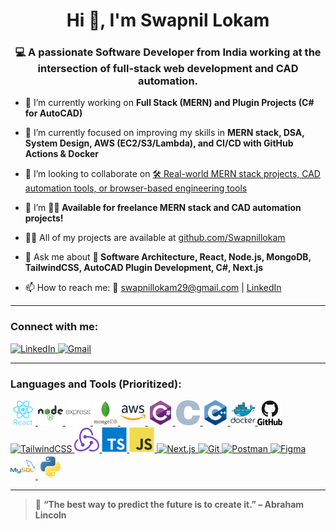 <h1 align="center">Hi 👋, I'm Swapnil Lokam</h1>
<h3 align="center">💻 A passionate Software Developer from India working at the intersection of full-stack web development and CAD automation.</h3>

- 🔭 I’m currently working on **Full Stack (MERN) and Plugin Projects (C# for AutoCAD)**

- 🌱 I’m currently focused on improving my skills in **MERN stack, DSA, System Design, AWS (EC2/S3/Lambda), and CI/CD with GitHub Actions & Docker**

- 👯 I’m looking to collaborate on <a href="https://github.com/Swapnillokam" target="_blank" rel="noreferrer">🛠 Real-world MERN stack projects, CAD automation tools, or browser-based engineering tools</a>

- 🤝 I’m <strong>🧑‍💻 Available for freelance MERN stack and CAD automation projects!</strong>

- 👨‍💻 All of my projects are available at <a href="https://github.com/Swapnillokam" target="_blank" rel="noreferrer">github.com/Swapnillokam</a>

- 💬 Ask me about **🔧 Software Architecture, React, Node.js, MongoDB, TailwindCSS, AutoCAD Plugin Development, C#, Next.js**

- 📫 How to reach me: 📩 <a href="mailto:swapnillokam29@gmail.com" target="_blank" rel="noreferrer">swapnillokam29@gmail.com</a> | <a href="https://www.linkedin.com/in/swapnillokam" target="_blank" rel="noreferrer">LinkedIn</a>

---

<h3 align="left">Connect with me:</h3>
<p align="left">
  <a href="https://www.linkedin.com/in/swapnillokam" target="_blank" rel="noreferrer">
    <img src="https://raw.githubusercontent.com/rahuldkjain/github-profile-readme-generator/master/src/images/icons/Social/linked-in-alt.svg" alt="LinkedIn" height="30" width="40" />
  </a>
  <a href="mailto:swapnillokam29@gmail.com" target="_blank" rel="noreferrer">
    <img src="https://img.icons8.com/fluency/48/gmail-new.png" alt="Gmail" height="30" width="40" />
  </a>
</p>


---

<h3 align="left">Languages and Tools (Prioritized):</h3>
<p align="left">

<!-- Priority: MERN + AWS + C# + CI/CD -->
<a href="https://reactjs.org/" target="_blank" rel="noreferrer">
  <img src="https://raw.githubusercontent.com/devicons/devicon/master/icons/react/react-original-wordmark.svg" alt="React" width="40" height="40"/>
</a>
<a href="https://nodejs.org" target="_blank" rel="noreferrer">
  <img src="https://raw.githubusercontent.com/devicons/devicon/master/icons/nodejs/nodejs-original-wordmark.svg" alt="Node.js" width="40" height="40"/>
</a>
<a href="https://expressjs.com" target="_blank" rel="noreferrer">
  <img src="https://raw.githubusercontent.com/devicons/devicon/master/icons/express/express-original-wordmark.svg" alt="Express" width="40" height="40"/>
</a>
<a href="https://www.mongodb.com/" target="_blank" rel="noreferrer">
  <img src="https://raw.githubusercontent.com/devicons/devicon/master/icons/mongodb/mongodb-original-wordmark.svg" alt="MongoDB" width="40" height="40"/>
</a>
<a href="https://aws.amazon.com" target="_blank" rel="noreferrer">
  <img src="https://raw.githubusercontent.com/devicons/devicon/master/icons/amazonwebservices/amazonwebservices-original-wordmark.svg" alt="AWS" width="40" height="40"/>
</a>
<a href="https://www.w3schools.com/cs/" target="_blank" rel="noreferrer">
  <img src="https://raw.githubusercontent.com/devicons/devicon/master/icons/csharp/csharp-original.svg" alt="C#" width="40" height="40"/>
</a>
<a href="https://www.cprogramming.com/" target="_blank" rel="noreferrer">
  <img src="https://raw.githubusercontent.com/devicons/devicon/master/icons/c/c-original.svg" alt="C" width="40" height="40"/>
</a>
<a href="https://www.w3schools.com/cpp/" target="_blank" rel="noreferrer">
  <img src="https://raw.githubusercontent.com/devicons/devicon/master/icons/cplusplus/cplusplus-original.svg" alt="C++" width="40" height="40"/>
</a>
<a href="https://www.docker.com/" target="_blank" rel="noreferrer">
  <img src="https://raw.githubusercontent.com/devicons/devicon/master/icons/docker/docker-original-wordmark.svg" alt="Docker" width="40" height="40"/>
</a>
<a href="https://github.com/features/actions" target="_blank" rel="noreferrer">
  <img src="https://raw.githubusercontent.com/devicons/devicon/master/icons/github/github-original-wordmark.svg" alt="GitHub Actions" width="40" height="40"/>
</a>

<!-- Secondary: Styling, State, Dev tools -->
<a href="https://tailwindcss.com/" target="_blank" rel="noreferrer">
  <img src="https://www.vectorlogo.zone/logos/tailwindcss/tailwindcss-icon.svg" alt="TailwindCSS" width="40" height="40"/>
</a>
<a href="https://redux.js.org" target="_blank" rel="noreferrer">
  <img src="https://raw.githubusercontent.com/devicons/devicon/master/icons/redux/redux-original.svg" alt="Redux" width="40" height="40"/>
</a>
<a href="https://www.typescriptlang.org/" target="_blank" rel="noreferrer">
  <img src="https://raw.githubusercontent.com/devicons/devicon/master/icons/typescript/typescript-original.svg" alt="TypeScript" width="40" height="40"/>
</a>
<a href="https://developer.mozilla.org/en-US/docs/Web/JavaScript" target="_blank" rel="noreferrer">
  <img src="https://raw.githubusercontent.com/devicons/devicon/master/icons/javascript/javascript-original.svg" alt="JavaScript" width="40" height="40"/>
</a>
<a href="https://nextjs.org/" target="_blank" rel="noreferrer">
  <img src="https://cdn.worldvectorlogo.com/logos/nextjs-2.svg" alt="Next.js" width="40" height="40"/>
</a>
<a href="https://git-scm.com/" target="_blank" rel="noreferrer">
  <img src="https://www.vectorlogo.zone/logos/git-scm/git-scm-icon.svg" alt="Git" width="40" height="40"/>
</a>
<a href="https://postman.com" target="_blank" rel="noreferrer">
  <img src="https://www.vectorlogo.zone/logos/getpostman/getpostman-icon.svg" alt="Postman" width="40" height="40"/>
</a>
<a href="https://figma.com" target="_blank" rel="noreferrer">
  <img src="https://www.vectorlogo.zone/logos/figma/figma-icon.svg" alt="Figma" width="40" height="40"/>
</a>

<!-- Optional: Databases, scripting -->
<a href="https://www.mysql.com/" target="_blank" rel="noreferrer">
  <img src="https://raw.githubusercontent.com/devicons/devicon/master/icons/mysql/mysql-original-wordmark.svg" alt="MySQL" width="40" height="40"/>
</a>
<a href="https://www.python.org" target="_blank" rel="noreferrer">
  <img src="https://raw.githubusercontent.com/devicons/devicon/master/icons/python/python-original.svg" alt="Python" width="40" height="40"/>
</a>

</p>

---

> 🚀 <strong>“The best way to predict the future is to create it.” – Abraham Lincoln</strong>
